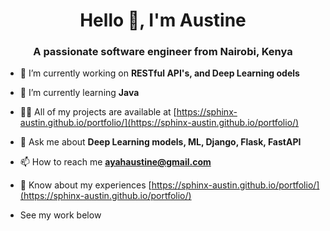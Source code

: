 <h1 align="center">Hello 👋, I'm Austine</h1>
<h3 align="center">A passionate software engineer from Nairobi, Kenya</h3>


- 🔭 I’m currently working on **RESTful API's, and Deep Learning odels**

- 🌱 I’m currently learning **Java**

- 👨‍💻 All of my projects are available at [https://sphinx-austin.github.io/portfolio/](https://sphinx-austin.github.io/portfolio/)

- 💬 Ask me about **Deep Learning models, ML, Django, Flask, FastAPI**

- 📫 How to reach me **ayahaustine@gmail.com**

- 📄 Know about my experiences [https://sphinx-austin.github.io/portfolio/](https://sphinx-austin.github.io/portfolio/)

- See my work below
